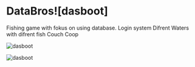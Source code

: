 # DataBros![dasboot]


Fishing game with fokus on using database.
Login system 
Difrent Waters with difrent fish
Couch Coop



![dasboot](https://user-images.githubusercontent.com/22060104/160798473-cefcabf5-b9a2-44c0-976a-371af01ca2c8.png)


![dasboot](https://user-images.githubusercontent.com/22060104/160798505-c432eaa5-d558-4ecd-b2b6-fd8f1acfd1fe.PNG)
